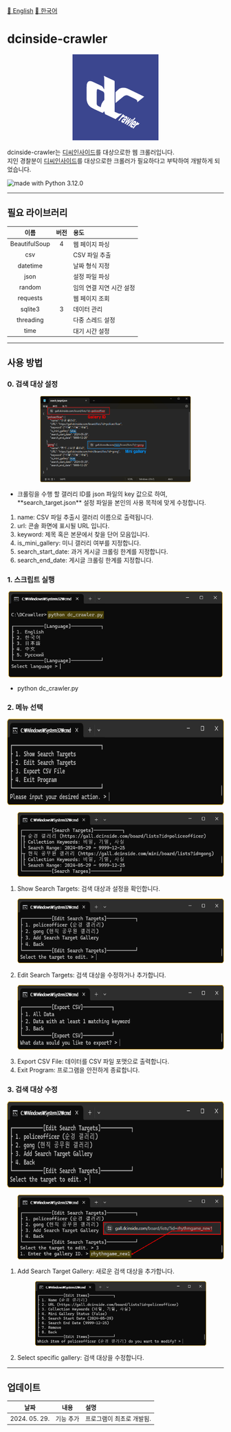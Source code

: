 <a href="/README.md">📕 English</a> <a href="/GLOBAL_README/README_KO.md">📕 한국어</a>  
# dcinside-crawler
<p align="center"><img src="/GLOBAL_README/icon.png" alt="Dcinside crawler logo" height="200"></p>

dcinside-crawler는 <a href="https://www.dcinside.com/">디씨인사이드</a>를 대상으로한 웹 크롤러입니다.  
지인 경찰분이 <a href="https://www.dcinside.com/">디씨인사이드</a>를 대상으로한 크롤러가 필요하다고 부탁하여 개발하게 되었습니다.  

<img src="https://img.shields.io/badge/python-3670A0?style=for-the-badge&logo=python&logoColor=ffdd54" alt="made with Python 3.12.0">  

---

## 필요 라이브러리
| 이름 | 버전 | 용도 |
|:---:|:---:|:---|
| BeautifulSoup | 4 | 웹 페이지 파싱 |  
| csv |  | CSV 파일 추출 |  
| datetime |  | 날짜 형식 지정 | 
| json |  | 설정 파일 파싱 |   
| random |  | 임의 연결 지연 시간 설정 |  
| requests |  | 웹 페이지 조회 |  
| sqlite3 | 3 | 데이터 관리 |  
| threading |  | 다중 스레드 설정 |  
| time |  | 대기 시간 설정 |  

---

## 사용 방법
### 0. 검색 대상 설정
<p align="center"><img src="/GLOBAL_README/00_config.png" alt="설정" height="200"></p>  
<ul>
  <li>크롤링을 수행 할 갤러리 ID를 json 파일의 key 값으로 하여, **search_target.json** 설정 파일을 본인의 사용 목적에 맞게 수정합니다.</li>
</ul>
<ol>
  <li>name: CSV 파일 추출시 갤러리 이름으로 출력됩니다.</li>
  <li>url: 콘솔 화면에 표시될 URL 입니다.</li>
  <li>keyword: 제목 혹은 본문에서 찾을 단어 모음입니다.</li>
  <li>is_mini_gallery: 미니 갤러리 여부를 지정합니다.</li>
  <li>search_start_date: 과거 게시글 크롤링 한계를 지정합니다.</li>
  <li>search_end_date: 게시글 크롤링 한계를 지정합니다.</li>
</ol>

### 1. 스크립트 실행
<p align="center"><img src="/GLOBAL_README/01_run.png" alt="python dc_crawler.py" height="200"></p>  
<ul>
  <li>python dc_crawler.py</li>
</ul>

### 2. 메뉴 선택
<p align="center"><img src="/GLOBAL_README/02_menu.png" alt="Menu" height="200"></p>  
<ol>
  <p align="center"><img src="/GLOBAL_README/03_show_targets.png" alt="Target list" height="150"></p>
  <li>Show Search Targets: 검색 대상과 설정을 확인합니다.</li>
  <p align="center"><img src="/GLOBAL_README/04_edit_targets.png" alt="Edit target" height="150"></p>
  <li>Edit Search Targets: 검색 대상을 수정하거나 추가합니다.</li>
  <p align="center"><img src="/GLOBAL_README/07_export_csv.png" alt="Export CSV" height="150"></p>
  <li>Export CSV File: 데이터를 CSV 파일 포맷으로 출력합니다.</li>
  <li>Exit Program: 프로그램을 안전하게 종료합니다.</li>
</ol>

### 3. 검색 대상 수정
<p align="center"><img src="/GLOBAL_README/04_edit_targets.png" alt="Edit target" height="200"></p>  
<ol>
  <p align="center"><img src="/GLOBAL_README/05_add_targets.png" alt="Add target" height="150"></p>
  <li>Add Search Target Gallery: 새로운 검색 대상을 추가합니다.</li>
  <p align="center"><img src="/GLOBAL_README/06_edit_settings.png" alt="Edit target" height="150"></p>
  <li>Select specific gallery: 검색 대상을 수정합니다.</li>
</ol>

---

## 업데이트
| 날짜 | 내용 | 설명 |
|:---:|:---:|:---|
| 2024. 05. 29. | 기능 추가 | 프로그램이 최초로 개발됨. |
